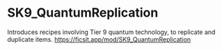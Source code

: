 # SK9_QuantumReplication
Introduces recipes involving Tier 9 quantum technology, to replicate and duplicate items.
https://ficsit.app/mod/SK9_QuantumReplication
